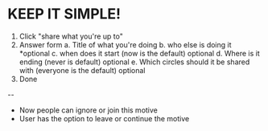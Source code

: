 # KEEP IT SIMPLE!

1. Click "share what you're up to"
2. Answer form
    a. Title of what you're doing
    b. who else is doing it *optional
    c. when does it start (now is the default) optional
    d. Where is it ending (never is default) optional
    e. Which circles should it be shared with (everyone is the default) optional
3. Done

--

- Now people can ignore or join this motive
- User has the option to leave or continue the motive